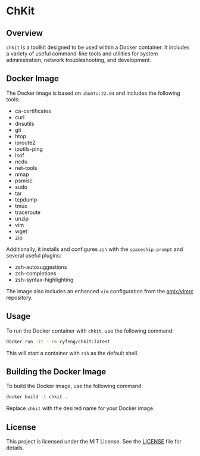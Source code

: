 # ChKit

## Overview
`chkit` is a toolkit designed to be used within a Docker container. It includes a variety of useful command-line tools and utilities for system administration, network troubleshooting, and development.

## Docker Image
The Docker image is based on `ubuntu:22.04` and includes the following tools:
- ca-certificates
- curl
- dnsutils
- git
- htop
- iproute2
- iputils-ping
- lsof
- ncdu
- net-tools
- nmap
- psmisc
- sudo
- tar
- tcpdump
- tmux
- traceroute
- unzip
- vim
- wget
- zip

Additionally, it installs and configures `zsh` with the `spaceship-prompt` and several useful plugins:
- zsh-autosuggestions
- zsh-completions
- zsh-syntax-highlighting

The image also includes an enhanced `vim` configuration from the [amix/vimrc](https://github.com/amix/vimrc) repository.

## Usage
To run the Docker container with `chkit`, use the following command:

```sh
docker run -it --rm cyfeng/chkit:latest
```

This will start a container with `zsh` as the default shell.

## Building the Docker Image
To build the Docker image, use the following command:

```sh
docker build -t chkit .
```

Replace `chkit` with the desired name for your Docker image.

## License
This project is licensed under the MIT License. See the [LICENSE](LICENSE) file for details.
